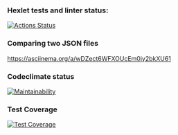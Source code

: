 ### Hexlet tests and linter status: 
[![Actions Status](https://github.com/nikos592/frontend-project-46/actions/workflows/hexlet-check.yml/badge.svg)](https://github.com/nikos592/frontend-project-46/actions)

### Сomparing two  JSON files
https://asciinema.org/a/wDZect6WFXOUcEm0jy2bkXU61

### Codeclimate status
[![Maintainability](https://api.codeclimate.com/v1/badges/a1c0994f88db2f21f1e4/maintainability)](https://codeclimate.com/github/nikos592/frontend-project-46/maintainability)

### Test Coverage

[![Test Coverage](https://api.codeclimate.com/v1/badges/a1c0994f88db2f21f1e4/test_coverage)](https://codeclimate.com/github/nikos592/frontend-project-46/test_coverage)
